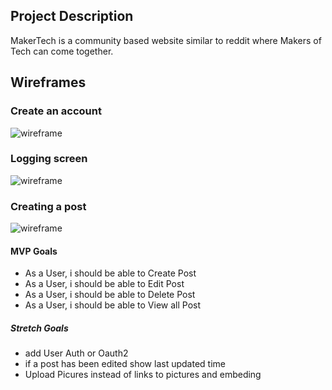 ## Project Description
MakerTech is a community based website similar to reddit where Makers of Tech can come together.

## Wireframes

### Create an account
![wireframe](https://i.imgur.com/9LFaCQk.png)
### Logging screen
![wireframe](https://i.imgur.com/Jajjnsp.png)
### Creating a post
![wireframe](https://i.imgur.com/Hpp4eaW.png)

#### MVP Goals
- As a User, i should be able to Create Post
- As a User, i should be able to Edit Post
- As a User, i should be able to Delete Post
- As a User, i should be able to View all Post

##### Stretch Goals
- add User Auth or Oauth2
- if a post has been edited show last updated time
- Upload Picures instead of links to pictures and embeding
